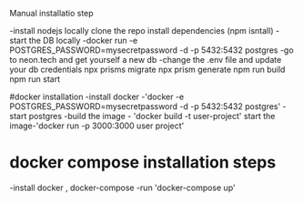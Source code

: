 Manual installatio  step

-install nodejs locally
clone the  repo
install dependencies (npm isntall)
-start the DB locally 
    -docker run -e POSTGRES_PASSWORD=mysecretpassword -d -p 5432:5432 postgres
    -go to neon.tech and get yourself a new db
-change the .env file and update your db credentials
npx prisms migrate
npx prism generate
npm run build 
npm run start

#docker installation
-install docker -'docker -e POSTGRES_PASSWORD=mysecretpassword -d -p 5432:5432 postgres'
-start postgres
-build the image - 'docker  build -t user-project'
start the image-'docker run -p 3000:3000 user project'

# docker compose installation steps

-install docker , docker-compose
-run 'docker-compose up'